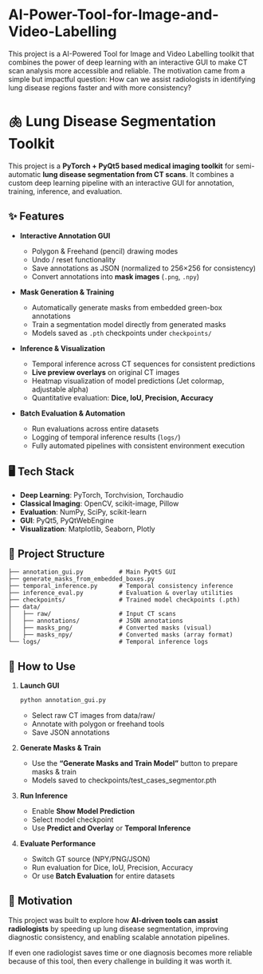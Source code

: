 # AI-Power-Tool-for-Image-and-Video-Labelling
This project is a AI-Powered Tool for Image and Video Labelling toolkit that combines the power of deep learning with an interactive GUI to make CT scan analysis more accessible and reliable. The motivation came from a simple but impactful question: How can we assist radiologists in identifying lung disease regions faster and with more consistency?


# 🫁 Lung Disease Segmentation Toolkit

This project is a **PyTorch + PyQt5 based medical imaging toolkit** for semi-automatic **lung disease segmentation from CT scans**. It combines a custom deep learning pipeline with an interactive GUI for annotation, training, inference, and evaluation.  

## ✨ Features
- **Interactive Annotation GUI**  
  - Polygon & Freehand (pencil) drawing modes  
  - Undo / reset functionality  
  - Save annotations as JSON (normalized to 256×256 for consistency)  
  - Convert annotations into **mask images** (`.png`, `.npy`)  

- **Mask Generation & Training**  
  - Automatically generate masks from embedded green-box annotations  
  - Train a segmentation model directly from generated masks  
  - Models saved as `.pth` checkpoints under `checkpoints/`  

- **Inference & Visualization**  
  - Temporal inference across CT sequences for consistent predictions  
  - **Live preview overlays** on original CT images  
  - Heatmap visualization of model predictions (Jet colormap, adjustable alpha)  
  - Quantitative evaluation: **Dice, IoU, Precision, Accuracy**  

- **Batch Evaluation & Automation**  
  - Run evaluations across entire datasets  
  - Logging of temporal inference results (`logs/`)  
  - Fully automated pipelines with consistent environment execution  

## 🖥️ Tech Stack
- **Deep Learning**: PyTorch, Torchvision, Torchaudio  
- **Classical Imaging**: OpenCV, scikit-image, Pillow  
- **Evaluation**: NumPy, SciPy, scikit-learn  
- **GUI**: PyQt5, PyQtWebEngine  
- **Visualization**: Matplotlib, Seaborn, Plotly  

## 📂 Project Structure
```
├── annotation_gui.py          # Main PyQt5 GUI  
├── generate_masks_from_embedded_boxes.py  
├── temporal_inference.py      # Temporal consistency inference  
├── inference_eval.py          # Evaluation & overlay utilities  
├── checkpoints/               # Trained model checkpoints (.pth)  
├── data/  
│   ├── raw/                   # Input CT scans  
│   ├── annotations/           # JSON annotations  
│   ├── masks_png/             # Converted masks (visual)  
│   ├── masks_npy/             # Converted masks (array format)  
└── logs/                      # Temporal inference logs  
```

## 🚀 How to Use
1. **Launch GUI**
   ```bash
   python annotation_gui.py
   ```
   - Select raw CT images from data/raw/  
   - Annotate with polygon or freehand tools  
   - Save JSON annotations  

2. **Generate Masks & Train**
   - Use the **“Generate Masks and Train Model”** button to prepare masks & train  
   - Models saved to checkpoints/test_cases_segmentor.pth  

3. **Run Inference**
   - Enable **Show Model Prediction**  
   - Select model checkpoint  
   - Use **Predict and Overlay** or **Temporal Inference**  

4. **Evaluate Performance**
   - Switch GT source (NPY/PNG/JSON)  
   - Run evaluation for Dice, IoU, Precision, Accuracy  
   - Or use **Batch Evaluation** for entire datasets  

## 🌟 Motivation
This project was built to explore how **AI-driven tools can assist radiologists** by speeding up lung disease segmentation, improving diagnostic consistency, and enabling scalable annotation pipelines.  

If even one radiologist saves time or one diagnosis becomes more reliable because of this tool, then every challenge in building it was worth it.  
